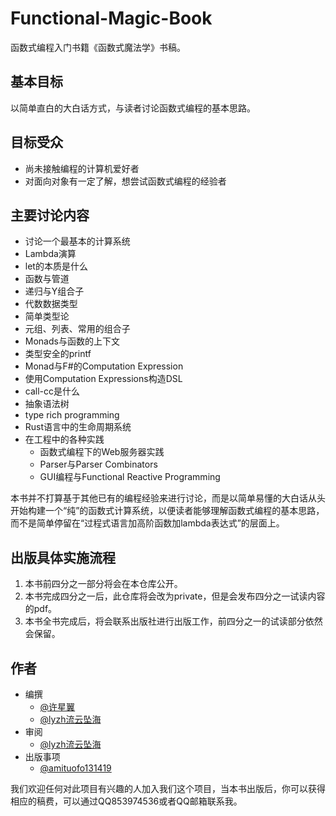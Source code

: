 # Functional-Magic-Book

函数式编程入门书籍《函数式魔法学》书稿。

## 基本目标

以简单直白的大白话方式，与读者讨论函数式编程的基本思路。

## 目标受众

* 尚未接触编程的计算机爱好者
* 对面向对象有一定了解，想尝试函数式编程的经验者

## 主要讨论内容

* 讨论一个最基本的计算系统
* Lambda演算
* let的本质是什么
* 函数与管道
* 递归与Y组合子
* 代数数据类型
* 简单类型论
* 元组、列表、常用的组合子
* Monads与函数的上下文
* 类型安全的printf
* Monad与F#的Computation Expression
* 使用Computation Expressions构造DSL
* call-cc是什么
* 抽象语法树
* type rich programming
* Rust语言中的生命周期系统
* 在工程中的各种实践
  * 函数式编程下的Web服务器实践
  * Parser与Parser Combinators
  * GUI编程与Functional Reactive Programming

本书并不打算基于其他已有的编程经验来进行讨论，而是以简单易懂的大白话从头开始构建一个“纯”的函数式计算系统，以便读者能够理解函数式编程的基本思路，而不是简单停留在“过程式语言加高阶函数加lambda表达式”的层面上。

## 出版具体实施流程

1. 本书前四分之一部分将会在本仓库公开。
2. 本书完成四分之一后，此仓库将会改为private，但是会发布四分之一试读内容的pdf。
3. 本书全书完成后，将会联系出版社进行出版工作，前四分之一的试读部分依然会保留。

## 作者

* 编撰
  * [@许星翼](https://github.com/Seng-Jik)
  * [@lyzh流云坠海](https://github.com/Zhihang-Liu)
* 审阅
  * [@lyzh流云坠海](https://github.com/Zhihang-Liu)
* 出版事项
  * [@amituofo131419](https://github.com/amituofo131419)
  
我们欢迎任何对此项目有兴趣的人加入我们这个项目，当本书出版后，你可以获得相应的稿费，可以通过QQ853974536或者QQ邮箱联系我。
